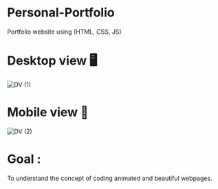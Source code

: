 # Personal-Portfolio
Portfolio website using (HTML, CSS, JS)

# Desktop view 🖥️
![DV (1)](https://user-images.githubusercontent.com/127679907/227711427-476be277-8e6f-43ff-b568-878564dedbf0.png)

# Mobile view 📱
![DV (2)](https://user-images.githubusercontent.com/127679907/227711431-4befd940-12fa-49d6-9fd9-22be83085aab.png)

# Goal :
To understand the concept of coding animated and beautiful webpages.

